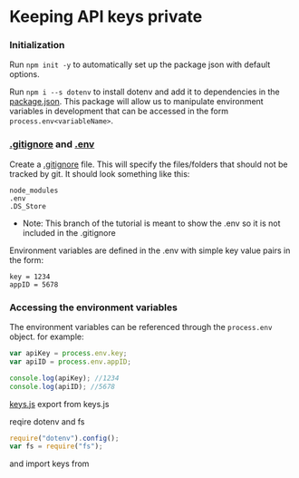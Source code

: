 # Keeping API keys private

### Initialization

Run `npm init -y` to automatically set up the package json with default options.

Run `npm i --s dotenv` to install dotenv and add it to dependencies in the [package.json](package.json). This package will allow us to manipulate environment variables in development that can be accessed in the form `process.env<variableName>`.

### [.gitignore](.gitignore) and [.env](.env)

Create a [.gitignore](.gitignore) file. This will specify the files/folders that should not be tracked by git. It should look something like this:

```
node_modules
.env
.DS_Store
```

- Note: This branch of the tutorial is meant to show the .env so it is not included in the .gitignore

Environment variables are defined in the .env with simple key value pairs in the form:

```
key = 1234
appID = 5678
```

### Accessing the environment variables

The environment variables can be referenced through the `process.env` object. for example:

```js
var apiKey = process.env.key;
var apiID = process.env.appID;

console.log(apiKey); //1234
console.log(apiID); //5678
```

[keys.js](keys.js)
export from keys.js

reqire dotenv and fs

```js
require("dotenv").config();
var fs = require("fs");
```

and import keys from

